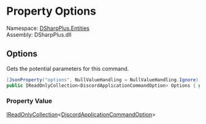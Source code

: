 # Property Options

Namespace: [DSharpPlus.Entities](DSharpPlus.Entities.md)  
Assembly: DSharpPlus.dll

## <a id="DSharpPlus_Entities_DiscordApplicationCommand_Options"></a>Options

Gets the potential parameters for this command.

```csharp
[JsonProperty("options", NullValueHandling = NullValueHandling.Ignore)]
public IReadOnlyCollection<DiscordApplicationCommandOption> Options { get; }
```

### Property Value

[IReadOnlyCollection](https://learn.microsoft.com/dotnet/api/system.collections.generic.ireadonlycollection\-1)<[DiscordApplicationCommandOption](DSharpPlus.Entities.DiscordApplicationCommandOption.md)\>

